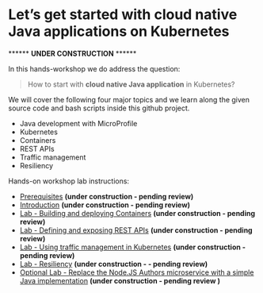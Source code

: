 # Let’s get started with cloud native Java applications on Kubernetes

****** **UNDER CONSTRUCTION** ******

In this hands-workshop we do address the question: 

> How to start with **cloud native Java application** in Kubernetes?

We will cover the following four major topics and we learn along the given source code and bash scripts inside this github project.

* Java development with MicroProfile 
* Kubernetes
* Containers 
* REST APIs
* Traffic management 
* Resiliency
 
Hands-on workshop lab instructions:

* [Prerequisites](00-prerequisites.md) **(under construction - pending review)**
* [Introduction](01-introduction.md) **(under construction - pending review)**
* [Lab - Building and deploying Containers](02-container.md) **(under construction - pending review)**
* [Lab - Defining and exposing REST APIs](03-rest-api.md)  **(under construction - pending review)**
* [Lab - Using traffic management in Kubernetes](04-traffic-management.md) **(under construction - pending review)**
* [Lab - Resiliency](05-resiliency.md) **(under construction - - pending review)**
* [Optional Lab - Replace the Node.JS Authors microservice with a simple Java implementation](06-java-development.md) **(under construction - pending review )**




